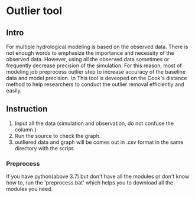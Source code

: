 # Outlier tool

## Intro
For multiple hydrological modeling is based on the observed data.
There is not enough words to emphasize the importance and necessity of the observed data.
However, using all the observed data sometimes or frequently decrease precision of the simulation.
For this reason, most of modeling job preprocess outlier step to increase accuracy of the baseline data and model precision.
\n This tool is deveoped on the Cook's distance method to help researchers to conduct the outlier removal efficiently and easily.

## Instruction
1. Input all the data (simulation and observation, do not confuse the column.)
2. Run the source to check the graph.
3. outliered data and graph will be comes out in .csv format in the same directory with the script.

### Preprocess
If you have python(above 3.7) but don't have all the modules or don't know how to, run the 'preprocess.bat' which helps you to download all the modules you need.
